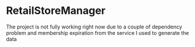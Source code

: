# RetailStoreManager
The project is not fully working right now due to a couple of dependency problem and membership expiration from the service I used to generate the data
